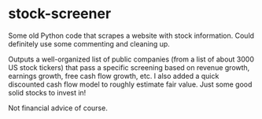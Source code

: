 # stock-screener

Some old Python code that scrapes a website with stock information. Could definitely use some commenting and cleaning up.

Outputs a well-organized list of public companies (from a list of about 3000 US stock tickers) that pass a specific screening based on revenue growth, earnings growth, free cash flow growth, etc. I also added a quick discounted cash flow model to roughly estimate fair value. Just some good solid stocks to invest in! 

Not financial advice of course.

